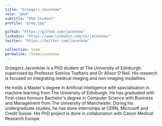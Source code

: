 ```yaml
---
title: "Grzegorz Jacenków"
role: "phd"
subtitle: "PhD Student"
profile: "greg.jpg"

github: "https://github.com/jacenkow"
linkedin: "https://www.linkedin.com/in/jacenkow/"
twitter: "https://twitter.com/jacenkow"

collection: team
permalink: /team/jacenkow
---
```

Grzegorz Jacenków is a PhD student at The University of Edinburgh supervised by
Professor Sotirios Tsaftaris and Dr Alison O'Neil. His research is focused on
integrating medical imaging and non-imaging modalities.

He holds a Master's degree in Artificial Intelligence with specialisation in
machine learning from The University of Edinburgh. He has graduated with
First-class honours Bachelor's degree in Computer Science with Business and
Management from The University of Manchester. During his undergraduate studies,
he has done internships at CERN, Microsoft and Credit Suisse. His PhD project
is done in collaboration with Canon Medical Research Europe.
